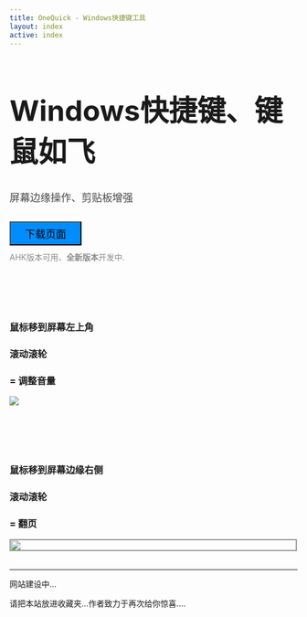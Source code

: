 ```yaml
---
title: OneQuick - Windows快捷键工具
layout: index
active: index
---
```

<div style="margin-top: 10px;"></div>
<h1 class="text-center" style="font-size: 50px;">Windows快捷键、键鼠如飞</h1>
<div class="text-center" style="font-size: 18px; color: rgba(17, 17, 17, 0.77);">屏幕边缘操作、剪贴板增强</div>

<div class="text-center" style="margin-top: 30px; margin-bottom: 10px;"><a href="/download">
<button class="btn btn-primary" style="font-size: 18px; background-color: #008dfd; padding: 6px 25px;">下载页面</button>
</a></div>

<div class="text-center" style="color: rgba(104, 104, 104, 0.77);">AHK版本可用、<strong>全新版本</strong>开发中.</div>

<div class="row" style="margin-top: 100px;">
<div class="col-md-2"></div>
<div class="col-md-4">
	<h3 class="text-center">鼠标移到<b>屏幕左上角</b></h3>
	<h3 class="text-center">滚动滚轮</h3>
	<h3 class="text-center">= <b>调整音量</b></h3>
</div>
<div class="col-md-4">
<img src="https://i.imgur.com/mKVXXmU.gif">
</div>
</div>

<div class="row" style="margin-top: 100px;">
<div class="col-md-2"></div>
<div class="col-md-4 col-md-push-4">
	<h3 class="text-center">鼠标移到<b>屏幕边缘右侧</b></h3>
	<h3 class="text-center">滚动滚轮</h3>
	<h3 class="text-center">= <b>翻页</b></h3>
</div>
<div class="col-md-4 col-md-pull-4" style="border: groove;"><img src="https://i.imgur.com/bhKb22q.gif"></div>
</div>

<!-- <div class="text-center" style="margin-top: 50px;">更多功能请查看<a href="https://github.com/XUJINKAI/OneQuick#默认功能">github.com/XUJINKAI/OneQuick#默认功能</a></div> -->

<br>

---
网站建设中...

请把本站放进收藏夹...作者致力于再次给你惊喜....

<br><br><br>